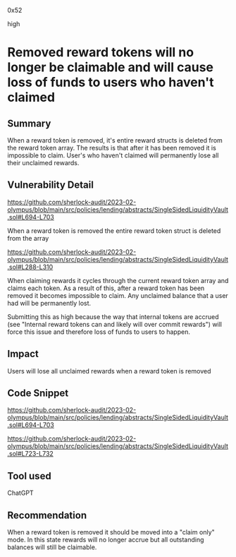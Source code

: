 0x52

high

# Removed reward tokens will no longer be claimable and will cause loss of funds to users who haven't claimed

## Summary

When a reward token is removed, it's entire reward structs is deleted from the reward token array. The results is that after it has been removed it is impossible to claim. User's who haven't claimed will permanently lose all their unclaimed rewards.

## Vulnerability Detail

https://github.com/sherlock-audit/2023-02-olympus/blob/main/src/policies/lending/abstracts/SingleSidedLiquidityVault.sol#L694-L703

When a reward token is removed the entire reward token struct is deleted from the array

https://github.com/sherlock-audit/2023-02-olympus/blob/main/src/policies/lending/abstracts/SingleSidedLiquidityVault.sol#L288-L310

When claiming rewards it cycles through the current reward token array and claims each token. As a result of this, after a reward token has been removed it becomes impossible to claim. Any unclaimed balance that a user had will be permanently lost.

Submitting this as high because the way that internal tokens are accrued (see "Internal reward tokens can and likely will over commit rewards") will force this issue and therefore loss of funds to users to happen.

## Impact

Users will lose all unclaimed rewards when a reward token is removed

## Code Snippet

https://github.com/sherlock-audit/2023-02-olympus/blob/main/src/policies/lending/abstracts/SingleSidedLiquidityVault.sol#L694-L703

https://github.com/sherlock-audit/2023-02-olympus/blob/main/src/policies/lending/abstracts/SingleSidedLiquidityVault.sol#L723-L732

## Tool used

ChatGPT

## Recommendation

When a reward token is removed it should be moved into a "claim only" mode. In this state rewards will no longer accrue but all outstanding balances will still be claimable.